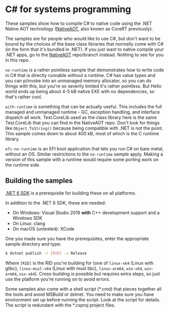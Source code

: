 # C# for systems programming

These samples show how to compile C# to native code using the .NET Native AOT technology ([NativeAOT](https://github.com/dotnet/runtimelab/tree/feature/NativeAOT), also known as CoreRT previously).

The samples are for people who would like to use C#, but don't want to be bound by the choices of the base class libraries that normally come with C# (in the form that it's bundled in .NET). If you just want to native compile your .NET apps, go to the [NativeAOT](https://github.com/dotnet/runtimelab/tree/feature/NativeAOT) repo/branch instead. Nothing to see for you in this repo.

`no-runtime` is a rather pointless sample that demonstrates how to write code in C# that is directly runnable without a runtime. C# has value types and you can p/invoke into an unmanaged memory allocator, so you can do things with this, but you're so severily limited it's rather pointless. But Hello world ends up being about 4-5 kB native EXE with no dependencies, so that's rather cool.

`with-runtime` is something that can be actually useful. This includes the full managed and unmanaged runtime - GC, exception handling, and interface dispatch all work. Test.CoreLib used as the class library here is the same Test.CoreLib that you can find in the NativeAOT repo. Don't look for things like `Object.ToString()` because being compatible with .NET is not the point. This sample comes down to about 400 kB, most of which is the C runtime library.

`efi-no-runtime` is an EFI boot application that lets you run C# on bare metal, without an OS. Similar restrictions to the `no-runtime` sample apply. Making a version of this sample with a runtime would require some porting work on the runtime side.

## Building the samples

[.NET 6 SDK](https://dotnet.microsoft.com/download) is a prerequisite for building these on all platforms.

In addition to the .NET 6 SDK, these are needed:
* On Windows: Visual Studio 2019 **with** C++ development support and a Windows SDK
* On Linux: clang
* On macOS (untested): XCode

One you made sure you have the prerequisites, enter the appropriate sample directory and type:

```bash
$ dotnet publish -r [RID] -c Release
```

Where `[RID]` is the RID you're building for (one of `linux-x64` (Linux with glibc), `linux-musl-x64` (Linux with musl libc), `linux-arm64`, `win-x64`, `win-arm64`, `osx-x64`). Cross-building is possible but requires extra steps, so just use the platform you're running on to avoid errors.

Some samples also come with a shell script (*.cmd) that pieces together all the tools and avoid MSBuild or dotnet. You need to make sure you have environment set up before running the script. Look at the script for details. The script is redundant with the *.csproj project files.
